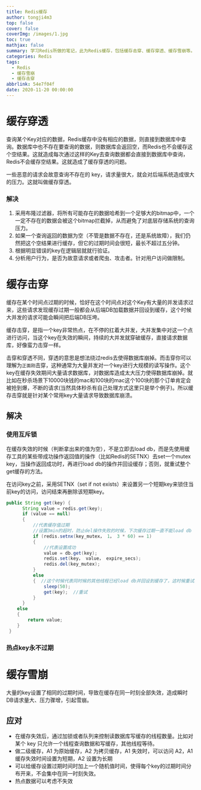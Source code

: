 ```yaml
---
title: Redis缓存
author: tongji4m3
top: false
cover: false
coverImg: /images/1.jpg
toc: true
mathjax: false
summary: 学习Redis所做的笔记，此为Redis缓存，包括缓存击穿、缓存穿透、缓存雪崩等。
categories: Redis
tags:
  - Redis
  - 缓存雪崩
  - 缓存击穿
abbrlink: 54e7f04f
date: 2020-11-20 00:00:00
---
```


# 缓存穿透

查询某个Key对应的数据，Redis缓存中没有相应的数据，则直接到数据库中查询。数据库中也不存在要查询的数据，则数据库会返回空，而Redis也不会缓存这个空结果。这就造成每次通过这样的Key去查询数据都会直接到数据库中查询，Redis不会缓存空结果。这就造成了缓存穿透的问题。

一些恶意的请求会故意查询不存在的 key，请求量很大，就会对后端系统造成很大的压力。这就叫做缓存穿透。

### 解决

1. 采用布隆过滤器，将所有可能存在的数据哈希到一个足够大的bitmap中，一个一定不存在的数据会被这个bitmap拦截掉，从而避免了对底层存储系统的查询压力。
2. 如果一个查询返回的数据为空（不管是数据不存在，还是系统故障），我们仍然把这个空结果进行缓存，但它的过期时间会很短，最长不超过五分钟。
3. 根据明显错误的key在逻辑层就就行验证。
4. 分析用户行为，是否为故意请求或者爬虫、攻击者。针对用户访问做限制。

# 缓存击穿

缓存在某个时间点过期的时候，恰好在这个时间点对这个Key有大量的并发请求过来，这些请求发现缓存过期一般都会从后端DB加载数据并回设到缓存，这个时候大并发的请求可能会瞬间把后端DB压垮。

缓存击穿，是指一个key非常热点，在不停的扛着大并发，大并发集中对这一个点进行访问，当这个key在失效的瞬间，持续的大并发就穿破缓存，直接请求数据库，好像蛮力击穿一样。

击穿和穿透不同，穿透的意思是想法绕过redis去使得数据库崩掉。而击穿你可以理解为`正面刚`击穿，这种通常为大量并发对一个key进行大规模的读写操作。这个key在缓存失效期间大量请求数据库，对数据库造成太大压力使得数据库崩掉。就比如在秒杀场景下10000块钱的mac和100块的mac这个100块的那个订单肯定会被抢到爆，不断的请求(当然具体秒杀有自己处理方式这里只是举个例子)。所以缓存击穿就是针对某个常用key大量请求导致数据库崩溃。

## 解决

### 使用互斥锁

在缓存失效的时候（判断拿出来的值为空），不是立即去load db，而是先使用缓存工具的某些带成功操作返回值的操作（比如Redis的SETNX）去set一个mutex key，当操作返回成功时，再进行load db的操作并回设缓存；否则，就重试整个get缓存的方法。

在访问key之前，采用SETNX（set if not exists）来设置另一个短期key来锁住当前key的访问，访问结束再删除该短期key。

```java
public String get(key) {
      String value = redis.get(key);
      if (value == null) 
      { 
          //代表缓存值过期
          //设置3min的超时，防止del操作失败的时候，下次缓存过期一直不能load db
		  if (redis.setnx(key_mutex， 1， 3 * 60) == 1) 
          {  
              //代表设置成功
              value = db.get(key);
              redis.set(key， value， expire_secs);
              redis.del(key_mutex);
          } 
          else 
          {  //这个时候代表同时候的其他线程已经load db并回设到缓存了，这时候重试获取缓存值即可
              sleep(50);
              get(key);  //重试
          }
      } 
    else 
    {
        return value;      
    }
 }
```

### 热点key永不过期



# 缓存雪崩

大量的key设置了相同的过期时间，导致在缓存在同一时刻全部失效，造成瞬时DB请求量大、压力骤增，引起雪崩。

## 应对

- 在缓存失效后，通过加锁或者队列来控制读数据库写缓存的线程数量。比如对某个 key 只允许一个线程查询数据和写缓存，其他线程等待。
- 做二级缓存，A1 为原始缓存，A2 为拷贝缓存，A1 失效时，可以访问 A2，A1 缓存失效时间设置为短期，A2 设置为长期
- 可以给缓存设置过期时间时加上一个随机值时间，使得每个key的过期时间分布开来，不会集中在同一时刻失效。
- 热点数据可以考虑不失效










